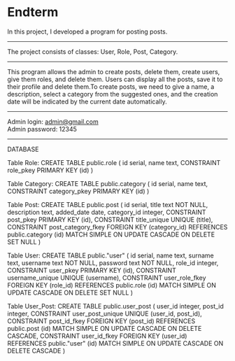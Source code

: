 # Endterm

In this project, I developed a program for posting posts.
___

The project consists of classes: User, Role, Post, Category.
___

This program allows the admin to create posts, delete them, create users, give them roles, and delete them.
Users can display all the posts, save it to their profile and delete them.To create posts, we need to give a name, a description, select a category from the suggested ones, and the creation date will be indicated by the current date automatically.
___

Admin login: admin@gmail.com                                                                                                                                                       
Admin password: 12345
___
DATABASE

Table Role:
CREATE TABLE public.role
(
    id serial,
    name text,
    CONSTRAINT role_pkey PRIMARY KEY (id)
)

Table Category:
CREATE TABLE public.category
(
    id serial,
    name text,
    CONSTRAINT category_pkey PRIMARY KEY (id)
)

Table Post:
CREATE TABLE public.post
(
    id serial,
    title text NOT NULL,
    description text,
    added_date date,
    category_id integer,
    CONSTRAINT post_pkey PRIMARY KEY (id),
    CONSTRAINT title_unique UNIQUE (title),
    CONSTRAINT post_category_fkey FOREIGN KEY (category_id)
        REFERENCES public.category (id) MATCH SIMPLE
        ON UPDATE CASCADE
        ON DELETE SET NULL
)

Table User:
CREATE TABLE public."user"
(
    id serial,
    name text,
    surname text,
    username text NOT NULL,
    password text NOT NULL,
    role_id integer,
    CONSTRAINT user_pkey PRIMARY KEY (id),
    CONSTRAINT username_unique UNIQUE (username),
    CONSTRAINT user_role_fkey FOREIGN KEY (role_id)
        REFERENCES public.role (id) MATCH SIMPLE
        ON UPDATE CASCADE
        ON DELETE SET NULL
)

Table User_Post:
CREATE TABLE public.user_post
(
    user_id integer,
    post_id integer,
    CONSTRAINT user_post_unique UNIQUE (user_id, post_id),
    CONSTRAINT post_id_fkey FOREIGN KEY (post_id)
        REFERENCES public.post (id) MATCH SIMPLE
        ON UPDATE CASCADE
        ON DELETE CASCADE,
    CONSTRAINT user_id_fkey FOREIGN KEY (user_id)
        REFERENCES public."user" (id) MATCH SIMPLE
        ON UPDATE CASCADE
        ON DELETE CASCADE
)

